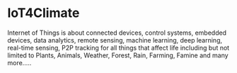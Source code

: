 # IoT4Climate
Internet of Things is about connected devices, control systems, embedded devices, data analytics, remote sensing, machine learning, deep learning, real-time sensing, P2P tracking for all things that affect life including but not limited to Plants, Animals, Weather, Forest, Rain, Farming, Famine and many more.....
